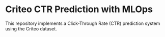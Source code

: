 # Criteo CTR Prediction with MLOps

This repository implements a Click-Through Rate (CTR) prediction system using the Criteo dataset.
